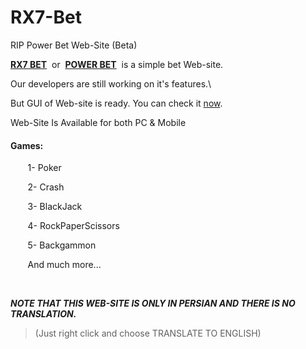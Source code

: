 # RX7-Bet
RIP Power Bet Web-Site (Beta)

<p><a title="RX7 BET (POWER Bet)" href="https://ramin-rx7.github.io/RX7-Bet/" target="_blank" rel="noopener"><strong>RX7 BET</strong></a>&nbsp; or&nbsp;&nbsp;<a title="POWER BET (RX7 Bet)" href="https://ramin-rx7.github.io/RX7-Bet/" target="_blank" rel="noopener"><strong>POWER BET</strong></a>&nbsp; is a simple bet Web-site.</p>
<p>Our developers are still working on it's features.\</p>
<p>But GUI of Web-site is ready. You can check it <a title="RX7 Bet" href="https://ramin-rx7.github.io/RX7-Bet/" target="_blank" rel="noopener">now</a>.</p>
<p>Web-Site Is Available for both PC & Mobile</p>
<h4>Games:</h4>
<p>&nbsp; &nbsp; &nbsp; &nbsp;1- Poker</p>
<p>&nbsp; &nbsp; &nbsp; &nbsp;2- Crash</p>
<p>&nbsp; &nbsp; &nbsp; &nbsp;3- BlackJack</p>
<p>&nbsp; &nbsp; &nbsp; &nbsp;4- RockPaperScissors</p>
<p>&nbsp; &nbsp; &nbsp; &nbsp;5- Backgammon</p>
<p>&nbsp; &nbsp; &nbsp; &nbsp;And much more...</p>
<p>&nbsp;</p>
<p><em><strong>NOTE THAT THIS WEB-SITE IS ONLY IN PERSIAN AND THERE IS NO TRANSLATION.</strong></em></p>
<blockquote>
<p>(Just right click and choose TRANSLATE TO ENGLISH)</p>
</blockquote>
